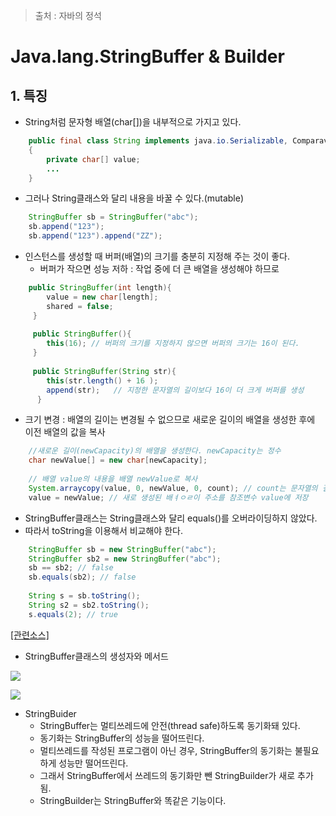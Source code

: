 > 출처 : 자바의 정석


# Java.lang.StringBuffer & Builder
## 1. 특징
* String처럼 문자형 배열(char[])을 내부적으로 가지고 있다.
```java
	public final class String implements java.io.Serializable, Comparavle
    {
    	private char[] value;
    	...
    }
```
* 그러나 String클래스와 달리 내용을 바꿀 수 있다.(mutable)
```java
	StringBuffer sb = StringBuffer("abc");
    sb.append("123");
    sb.append("123").append("ZZ");
```
* 인스턴스를 생성할 때 버퍼(배열)의 크기를 충분히 지정해 주는 것이 좋다.
   - 버퍼가 작으면 성능 저하 : 작업 중에 더 큰 배열을 생성해야 하므로
```java
	public StringBuffer(int length){
    	value = new char[length];
        shared = false;
     }
     
     public StringBuffer(){
     	this(16); // 버퍼의 크기를 지정하지 않으면 버퍼의 크기는 16이 된다.
     }
     
     public StringBuffer(String str){
     	this(str.length() + 16 );
        append(str);   // 지정한 문자열의 길이보다 16이 더 크게 버퍼를 생성
      }
```
* 크기 변경 : 배열의 길이는 변경될 수 없으므로 새로운 길이의 배열을 생성한 후에 이전 배열의 값을 복사
```java
	//새로운 길이(newCapacity)의 배열을 생성한다. newCapacity는 정수
    char newValue[] = new char[newCapacity];
    
    // 배열 value의 내용을 배열 newValue로 복사
    System.arraycopy(value, 0, newValue, 0, count); // count는 문자열의 길이
    value = newValue; // 새로 생성된 배ㅕㅇㄹ이 주소를 참조변수 value에 저장
```
* StringBuffer클래스는 String클래스와 달리 equals()를 오버라이딩하지 않았다.
* 따라서 toString을 이용해서 비교해야 한다.
```java
	StringBuffer sb = new StringBuffer("abc");
    StringBuffer sb2 = new StringBuffer("abc");
    sb == sb2; // false
    sb.equals(sb2); // false
    
    String s = sb.toString();
    String s2 = sb2.toString();
    s.equals(2); // true
```
[[관련소스]](https://github.com/HaeSeongPark/TIL/blob/master/JavaStudy2/JavaStudySource2/src/ch9_lang/StringBufferEx1.java)

* StringBuffer클래스의 생성자와 메서드

![](https://github.com/HaeSeongPark/TIL/blob/master/img/Java/Java.lang.StringBufferClass.png)

![](https://github.com/HaeSeongPark/TIL/blob/master/img/Java/Java.lang.StringBufferClass2.png)

* StringBuider
    - StringBuffer는 멀티쓰레드에 안전(thread safe)하도록 동기화돼 있다.
    - 동기화는 StringBuffer의 성능을 떨어뜨린다.
    - 멀티쓰레드를 작성된 프로그램이 아닌 경우, StringBuffer의 동기화는 불필요하게 성능만 떨어뜨린다.
    - 그래서 StringBuffer에서 쓰레드의 동기화만 뺀 StringBuilder가 새로 추가 됨.
    - StringBuilder는 StringBuffer와 똑같은 기능이다.
